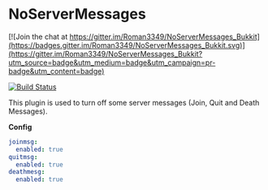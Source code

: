 # NoServerMessages

[![Join the chat at https://gitter.im/Roman3349/NoServerMessages_Bukkit](https://badges.gitter.im/Roman3349/NoServerMessages_Bukkit.svg)](https://gitter.im/Roman3349/NoServerMessages_Bukkit?utm_source=badge&utm_medium=badge&utm_campaign=pr-badge&utm_content=badge)

[![Build Status](https://travis-ci.org/Roman3349/NoServerMessages_Bukkit.svg?branch=master)](https://travis-ci.org/Roman3349/NoServerMessages_Bukkit)

This plugin is used to turn off some server messages (Join, Quit and Death Messages).

**Config**

```YAML
joinmsg:
  enabled: true
quitmsg:
  enabled: true
deathmesg:
  enabled: true
```

